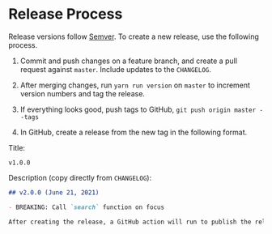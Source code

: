 # Release Process

Release versions follow [Semver](https://semver.org/). To create a new release, use the following process.

1. Commit and push changes on a feature branch, and create a pull request against `master`. Include updates to the `CHANGELOG`.

2. After merging changes, run `yarn run version` on `master` to increment version numbers and tag the release.

3. If everything looks good, push tags to GitHub, `git push origin master --tags`

4. In GitHub, create a release from the new tag in the following format.

Title:

```
v1.0.0
```

Description (copy directly from `CHANGELOG`):

```md
## v2.0.0 (June 21, 2021)

- BREAKING: Call `search` function on focus

After creating the release, a GitHub action will run to publish the release to npm.
